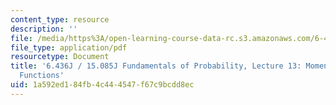 ```yaml
---
content_type: resource
description: ''
file: /media/https%3A/open-learning-course-data-rc.s3.amazonaws.com/6-436j-fundamentals-of-probability-fall-2018/1a592ed184fb4c444547f67c9bcdd8ec_MIT6_436JF18_lec13.pdf
file_type: application/pdf
resourcetype: Document
title: '6.436J / 15.085J Fundamentals of Probability, Lecture 13: Moment Generating
  Functions'
uid: 1a592ed1-84fb-4c44-4547-f67c9bcdd8ec
---
```

